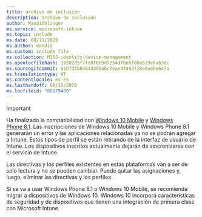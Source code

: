 ```yaml
---
title: archivo de inclusión
description: archivo de inclusión
author: MandiOhlinger
ms.service: microsoft-intune
ms.topic: include
ms.date: 08/11/2020
ms.author: mandia
ms.custom: include file
ms.collection: M365-identity-device-management
ms.openlocfilehash: 19502d5f7fe8f6e9d7254df6ebfd8e619e8a636c
ms.sourcegitcommit: d1bfd5b8481439babc7eae43493f28edaebe647a
ms.translationtype: HT
ms.contentlocale: es-ES
ms.lasthandoff: 08/13/2020
ms.locfileid: "88179400"
---
```

> [!IMPORTANT]
> Ha finalizado la compatibilidad con [Windows 10 Mobile](https://support.microsoft.com/help/4485197/windows-10-mobile-end-of-support-faq) y [Windows Phone 8.1](https://support.microsoft.com/help/4036480/windows-phone-8-1-end-of-support-faq). Las inscripciones de Windows 10 Mobile y Windows Phone 8.1 generarán un error y las aplicaciones relacionadas ya no se podrán agregar a Intune. Estos tipos de perfil se están retirando de la interfaz de usuario de Intune. Los dispositivos inscritos actualmente dejarán de sincronizarse con el servicio de Intune.
>
> Las directivas y los perfiles existentes en estas plataformas van a ser de solo lectura y no se pueden cambiar. Puede quitar las asignaciones y, luego, eliminar las directivas y los perfiles.
> 
> Si se va a usar Windows Phone 8.1 o Windows 10 Mobile, se recomienda migrar a dispositivos de Windows 10. Windows 10 incorpora características de seguridad y de dispositivos que tienen una integración de primera clase con Microsoft Intune.
